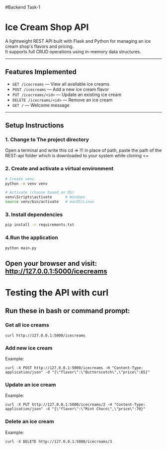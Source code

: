 #Backend Task-1
# Ice Cream Shop API

A lightweight REST API built with Flask and Python for managing an ice cream shop's flavors and pricing.  
It supports full CRUD operations using in-memory data structures.

---

## Features Implemented

- `GET /icecreams` — View all available ice creams
- `POST /icecreams` — Add a new ice cream flavor
- `PUT /icecreams/<id>` — Update an existing ice cream
- `DELETE /icecreams/<id>` — Remove an ice cream
- `GET /` — Welcome message

---

## Setup Instructions 


### 1. Change to The project directory
Open a terminal and write this
cd <path>
=> !!! in place of path, paste the path of the REST-api folder which is downloaded to your system while cloning <=

### 2. Create and activate a virtual environment
```bash
# Create venv
python -m venv venv

# Activate (choose based on OS)
venv\Scripts\activate      # Windows
source venv/bin/activate   # macOS/Linux
```
### 3. Install dependencies
```bash
pip install -r requirements.txt
```
### 4.Run the application
```bash
python main.py
```
## Open your browser and visit: http://127.0.0.1:5000/icecreams

# Testing the API with curl
## Run these in bash or command prompt:

### Get all ice creams
```
curl http://127.0.0.1:5000/icecreams
```
### Add new ice cream
 Example:
```
curl -X POST http://127.0.0.1:5000/icecreams -H "Content-Type: application/json" -d "{\"flavor\":\"Butterscotch\",\"price\":65}"
```
### Update an ice cream
 Example:
```
curl -X PUT http://127.0.0.1:5000/icecreams/2 -H "Content-Type: application/json" -d "{\"flavor\":\"Mint Choco\",\"price\":70}"
```
### Delete an ice cream
 Example:
```
curl -X DELETE http://127.0.0.1:5000/icecreams/3
```
